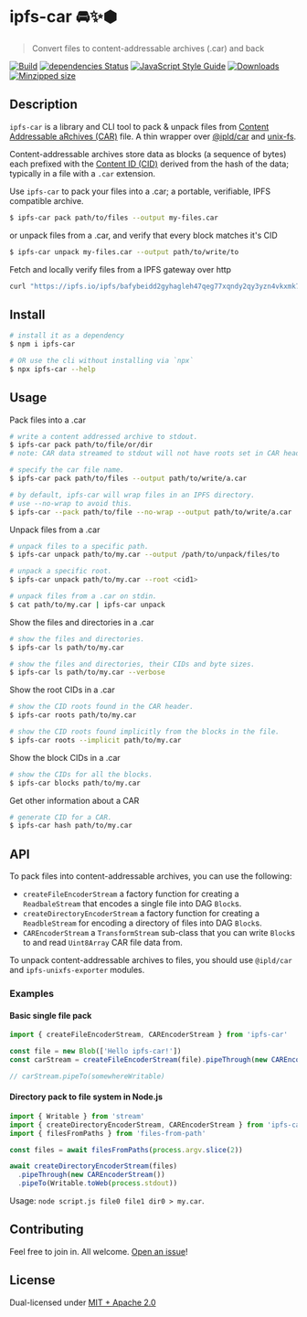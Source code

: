 # ipfs-car 🚘✨⬢

> Convert files to content-addressable archives (.car) and back

[![Build](https://github.com/web3-storage/ipfs-car/actions/workflows/main.yml/badge.svg)](https://github.com/web3-storage/ipfs-car/actions/workflows/main.yml)
[![dependencies Status](https://status.david-dm.org/gh/web3-storage/ipfs-car.svg)](https://david-dm.org/web3-storage/ipfs-car)
[![JavaScript Style Guide](https://img.shields.io/badge/code_style-standard-brightgreen.svg)](https://standardjs.com)
[![Downloads](https://img.shields.io/npm/dm/ipfs-car.svg)](https://www.npmjs.com/package/ipfs-car)
[![Minzipped size](https://badgen.net/bundlephobia/minzip/ipfs-car)](https://bundlephobia.com/result?p=ipfs-car)

## Description

`ipfs-car` is a library and CLI tool to pack & unpack files from [Content Addressable aRchives (CAR)](https://ipld.io/specs/transport/car/) file. A thin wrapper over [@ipld/car](https://github.com/ipld/js-car) and [unix-fs](https://github.com/ipfs/js-ipfs-unixfs).

Content-addressable archives store data as blocks (a sequence of bytes) each prefixed with the [Content ID (CID)](https://docs.ipfs.tech/concepts/content-addressing/) derived from the hash of the data; typically in a file with a `.car` extension.

Use `ipfs-car` to pack your files into a .car; a portable, verifiable, IPFS compatible archive.

```sh
$ ipfs-car pack path/to/files --output my-files.car
```

or unpack files from a .car, and verify that every block matches it's CID

```sh
$ ipfs-car unpack my-files.car --output path/to/write/to
```

Fetch and locally verify files from a IPFS gateway over http

```sh
curl "https://ipfs.io/ipfs/bafybeidd2gyhagleh47qeg77xqndy2qy3yzn4vkxmk775bg2t5lpuy7pcu?format=car" | ipfs-car unpack
```

## Install

```sh
# install it as a dependency
$ npm i ipfs-car

# OR use the cli without installing via `npx`
$ npx ipfs-car --help
```

## Usage

Pack files into a .car

```sh
# write a content addressed archive to stdout.
$ ipfs-car pack path/to/file/or/dir
# note: CAR data streamed to stdout will not have roots set in CAR header!

# specify the car file name.
$ ipfs-car pack path/to/files --output path/to/write/a.car

# by default, ipfs-car will wrap files in an IPFS directory.
# use --no-wrap to avoid this.
$ ipfs-car --pack path/to/file --no-wrap --output path/to/write/a.car
```

Unpack files from a .car

```sh
# unpack files to a specific path.
$ ipfs-car unpack path/to/my.car --output /path/to/unpack/files/to

# unpack a specific root.
$ ipfs-car unpack path/to/my.car --root <cid1>

# unpack files from a .car on stdin.
$ cat path/to/my.car | ipfs-car unpack
```

Show the files and directories in a .car

```sh
# show the files and directories.
$ ipfs-car ls path/to/my.car

# show the files and directories, their CIDs and byte sizes.
$ ipfs-car ls path/to/my.car --verbose
```

Show the root CIDs in a .car

```sh
# show the CID roots found in the CAR header.
$ ipfs-car roots path/to/my.car

# show the CID roots found implicitly from the blocks in the file.
$ ipfs-car roots --implicit path/to/my.car
```

Show the block CIDs in a .car

```sh
# show the CIDs for all the blocks.
$ ipfs-car blocks path/to/my.car
```

Get other information about a CAR

```sh
# generate CID for a CAR.
$ ipfs-car hash path/to/my.car
```

## API

To pack files into content-addressable archives, you can use the following:

- `createFileEncoderStream` a factory function for creating a `ReadbaleStream` that encodes a single file into DAG `Block`s.
- `createDirectoryEncoderStream` a factory function for creating a `ReadbleStream` for encoding a directory of files into DAG `Block`s.
- `CAREncoderStream` a `TransformStream` sub-class that you can write `Block`s to and read `Uint8Array` CAR file data from.

To unpack content-addressable archives to files, you should use `@ipld/car` and `ipfs-unixfs-exporter` modules.

### Examples

#### Basic single file pack

```js
import { createFileEncoderStream, CAREncoderStream } from 'ipfs-car'

const file = new Blob(['Hello ipfs-car!'])
const carStream = createFileEncoderStream(file).pipeThrough(new CAREncoderStream())

// carStream.pipeTo(somewhereWritable)
```

#### Directory pack to file system in Node.js

```js
import { Writable } from 'stream'
import { createDirectoryEncoderStream, CAREncoderStream } from 'ipfs-car'
import { filesFromPaths } from 'files-from-path'

const files = await filesFromPaths(process.argv.slice(2))

await createDirectoryEncoderStream(files)
  .pipeThrough(new CAREncoderStream())
  .pipeTo(Writable.toWeb(process.stdout))
```

Usage: `node script.js file0 file1 dir0 > my.car`.

## Contributing

Feel free to join in. All welcome. [Open an issue](https://github.com/web3-storage/ipfs-car/issues)!

## License

Dual-licensed under [MIT + Apache 2.0](https://github.com/web3-storage/ipfs-car/blob/main/LICENSE.md)
